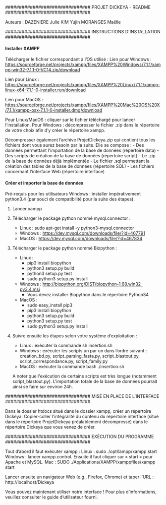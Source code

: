 ###############################
PROJET DICKEYA - README
###############################


Auteurs :
DAZENIERE Julie
KIM Yujin
MORANGES Maëlle



###############################
INSTRUCTIONS D'INSTALLATION
###############################


#### Installer XAMPP ####

Télécharger le fichier correspondant à l’OS utilisé :
Lien pour Windows : https://sourceforge.net/projects/xampp/files/XAMPP%20Windows/7.1.1/xampp-win32-7.1.1-0-VC14.zip/download 

Lien pour Linux : https://sourceforge.net/projects/xampp/files/XAMPP%20Linux/7.1.1/xampp-linux-x64-7.1.1-0-installer.run/download 

Lien pour MacOS : https://sourceforge.net/projects/xampp/files/XAMPP%20Mac%20OS%20X/7.1.1/xampp-osx-7.1.1-0-installer.dmg/download 

Pour Linux/MacOS : cliquer sur le fichier téléchargé pour lancer l'installation.
Pour Windows : décompresser le fichier .zip dans le répertoire de votre choix afin d’y créer le répertoire xampp.

Décompresser également l’archive ProjetDickeya.zip qui contient tous les fichiers dont vous aurez besoin par la suite. 
Elle se compose :
	- Des données permettant l'importation de la base de données (répertoire data)
	- Des scripts de création de la base de données (répertoire script)
	- Le .zip de la base de données déjà implémentée
	- Le fichier .sql permettant la création des tables de la base de données (répertoire SQL)
	- Les fichiers concernant l'interface Web (répertoire interface)


#### Créer et importer la base de données ####

Pré-requis pour les utilisateurs Windows : installer impérativement python3.4 (par souci de compatibilité pour la suite des étapes).

1.	Lancer xampp
2.	Télécharger le package python nommé mysql.connector :
	- Linux : sudo apt-get install -y python3-mysql.connector
	- Windows : https://dev.mysql.com/downloads/file/?id=467791 
	- MacOS : https://dev.mysql.com/downloads/file/?id=467834 
3.	Télécharger le package python nommé Biopython : 
	- Linux : 
		- pip3 install biopython
		- python3 setup.py build
		- python3 setup.py test
		- sudo python3 setup.py install
	- Windows : http://biopython.org/DIST/biopython-1.68.win32-py3.4.msi
		- Vous devez installer Biopython dans le répertoire Python34
	- MacOS : 
		- sudo easy_install pip3
		- pip3 install biopython
		- python3 setup.py build
		- python3 setup.py test
		- sudo python3 setup.py install
4.	Suivre ensuite les étapes selon votre système d’exploitation :
	- Linux : exécuter la commande sh insertion.sh
	- Windows : exécuter les scripts un par un dans l’ordre suivant : creation_bd.py, script_parsing_fasta.py, script_blastout.py, script_correspondance.py, script_family.py 
	- MacOS : exécuter la commande bash ./insertion.sh

	A noter que l'exécution de certains scripts est très longue (notamment script_blastout.py).
	L'importation totale de la base de données pourrait ainsi se faire sur environ 24h. 



###############################
MISE EN PLACE DE L’INTERFACE
###############################


Dans le dossier htdocs situé dans le dossier xampp, créer un répertoire Dickeya. Copier-coller l'intégralité du contenu du répertoire interface (situé dans le répertoire ProjetDickeya préalablement décompressé) dans le répertoire Dickeya que vous venez de créer. 



###############################
EXÉCUTION DU PROGRAMME
###############################


Tout d’abord il faut exécuter xampp :
Linux : sudo ./opt/lampp/xampp start
Windows : lancer xampp.control. Ensuite il faut cliquer sur « start » pour Apache et MySQL.
Mac : SUDO ./Applications/XAMPP/xamppfiles/xampp start

Lancer ensuite un navigateur Web (e.g., Firefox, Chrome) et taper l’URL : http://localhost/Dickeya

Vous pouvez maintenant utiliser notre interface ! Pour plus d’informations, veuillez consulter le guide d’utilisateur fourni. 
